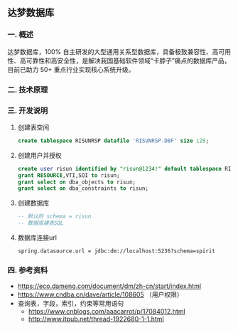## 达梦数据库

### 一.  概述

达梦数据库，100% 自主研发的大型通用关系型数据库，具备极致兼容性、高可用性、高可靠性和高安全性，是解决我国基础软件领域“卡脖子”痛点的数据库产品，目前已助力 50+ 重点行业实现核心系统升级。

### 二.  技术原理

### 三.  开发说明

1. 创建表空间

   ```sql
   create tablespace RISUNRSP datafile 'RISUNRSP.DBF' size 128;
   ```

2. 创建用户并授权

   ```sql
   create user risun identified by "risun@1234!" default tablespace RISUNRSP; 
   grant RESOURCE,VTI,SOI to risun;
   grant select on dba_objects to risun;
   grant select on dba_constraints to risun;
   ```

3. 创建数据库

   ```sql
   -- 默认的 schema = risun
   -- 数据库建表SQL
   ```

4. 数据库连接url

   ```properties
   spring.datasource.url = jdbc:dm://localhost:5236?schema=spirit
   ```

### 四.  参考资料 

- https://eco.dameng.com/document/dm/zh-cn/start/index.html
- https://www.cndba.cn/dave/article/108605 （用户权限）
- 查询表，字段，索引，约束等常用语句
  - https://www.cnblogs.com/aaacarrot/p/17084012.html
  - http://www.itpub.net/thread-1922680-1-1.html
